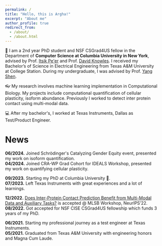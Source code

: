 ```yaml
---
permalink: /
title: "Hello, this is Argha!"
excerpt: "About me"
author_profile: true
redirect_from: 
  - /about/
  - /about.html
---
```


🎒 I am a 2nd year PhD student and NSF CSGrad4US fellow in the Department of **Computer Science at Columbia University in New York**, advised by Prof. [Itsik Pe'er](https://www.engineering.columbia.edu/faculty/itsik-peer) and Prof. [David Knowles](https://www.engineering.columbia.edu/faculty/david-knowles). I received my Bachelor’s of Science in Electrical Engineering from Texas A&M University at College Station. During my undergraduate, I was advised by Prof. [Yang Shen](https://engineering.tamu.edu/electrical/profiles/shen-yang.html).

👓 My research involves machine learning implementation in Computational Biology. My projects include computational quantification of cellular plasticity, isoform abundance. Previously I worked to detect inter protein contact using multi-modal data. 

💻 After my bachelor's, I worked at Texas Instruments, Dallas as Test/Product Engineer.


News
======
**06/2024.** Joined Schrödinger's Catalyzing Gender Equity event, presented my work on isoform quantification. <br>
**04/2024.** Joined CRA-WP Grad Cohort for IDEALS Workshop, presented my work on quantifying cellular plasticity.

**09/2023.** Starting my PhD at Columbia University 🎉. <br>
**07/2023.** Left Texas Instruments with great experiences and a lot of learnings.

**12/2022.** [Does Inter-Protein Contact Prediction Benefit from Multi-Modal Data and Auxiliary Tasks?](https://www.mlsb.io/papers_2022/Does_Inter_Protein_Contact_Prediction_Benefit_from_Multi_Modal_Data_and_Auxiliary_Tasks.pdf) is accepted @ MLSB Workshop, NeurIPS’22. <br>
**08/2022.** Got accepted for NSF CISE CSGrad4US fellowship which funds 3 years of my PhD. 

**06/2021.** Starting my professional journey as a test engineer at Texas Instruments. <br>
**05/2021.** Graduated from Texas A&M University with engineering honors and Magna Cum Laude.

